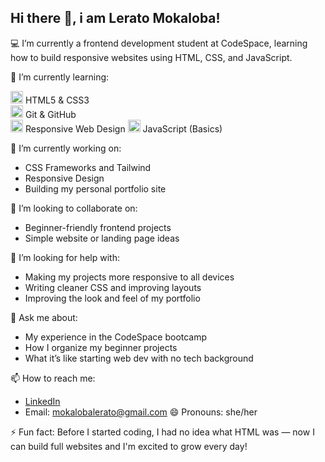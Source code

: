 ## Hi there 👋, i am Lerato Mokaloba!

💻 I’m currently a frontend development student at CodeSpace, learning how to build responsive websites using HTML, CSS, and JavaScript.

🌱 I’m currently learning:

  <img src="https://cdn.jsdelivr.net/gh/devicons/devicon/icons/html5/html5-original.svg" width="20"/> HTML5 & CSS3  
  <img src="https://cdn.jsdelivr.net/gh/devicons/devicon/icons/git/git-original.svg" width="20"/> Git & GitHub  
  <img src="https://img.icons8.com/fluency/48/responsive.png" width="20"/> Responsive Web Design
  <img src="https://cdn.jsdelivr.net/gh/devicons/devicon/icons/javascript/javascript-original.svg" width="20"/> JavaScript (Basics)

🔭 I’m currently working on:
- CSS Frameworks and Tailwind     
- Responsive Design
- Building my personal portfolio site

👯 I’m looking to collaborate on:
- Beginner-friendly frontend projects
- Simple website or landing page ideas

🤔 I’m looking for help with:
- Making my projects more responsive to all devices  
- Writing cleaner CSS and improving layouts    
- Improving the look and feel of my portfolio   

💬 Ask me about:
- My experience in the CodeSpace bootcamp
- How I organize my beginner projects
- What it’s like starting web dev with no tech background

📫 How to reach me:
- [LinkedIn](https://www.linkedin.com/in/lerato-mokaloba-79186520b)
- Email: mokalobalerato@gmail.com
😄 Pronouns: she/her

⚡ Fun fact:
Before I started coding, I had no idea what HTML was — now I can build full websites and I'm excited to grow every day!
